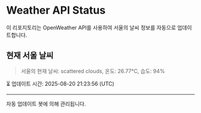 
# Weather API Status

이 리포지토리는 OpenWeather API를 사용하여 서울의 날씨 정보를 자동으로 업데이트합니다.

## 현재 서울 날씨
> 서울의 현재 날씨: scattered clouds, 온도: 26.77°C, 습도: 94%

⏳ 업데이트 시간: 2025-08-20 21:23:56 (UTC)

---
자동 업데이트 봇에 의해 관리됩니다.
